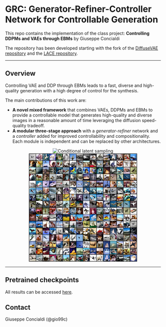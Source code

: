 # GRC: Generator-Refiner-Controller Network for Controllable Generation

This repo contains the implementation of the class project: **Controlling DDPMs and VAEs through EBMs** by Giuseppe Concialdi

The repository has been developed starting with the fork of the [DiffuseVAE repository](https://github.com/kpandey008/DiffuseVAE) and the [LACE repository](https://github.com/NVlabs/LACE).

---
## Overview

Controlling VAE and DDP through EBMs leads to a fast, diverse and high-quality generation with a high degree of control for the synthesis.

The main contributions of this work are:

- **A novel mixed framework** that combines VAEs, DDPMs and EBMs to provide a controllable model that generates high-quality and diverse images in a reasonable amount of time leveraging the diffusion speed-quality tradeoff.
- **A modular three-stage approach** with a *generator-refiner* network and a *controller* added for improved controllability and compositionality. Each module is independent and can be replaced by other architectures.

<div style="text-align: center;">

![Conditional latent sampling](./assets/control0.gif)
![Diffusion guided refiniment](./assets/refinement0.png)

</div>

---


## Pretrained checkpoints
All results can be accessed [here](https://drive.google.com/drive/folders/1FynpfNo702DPJEcbYadQuWozSsWmpx7S?usp=sharing).


## Contact
Giuseppe Concialdi (@gio99c)
